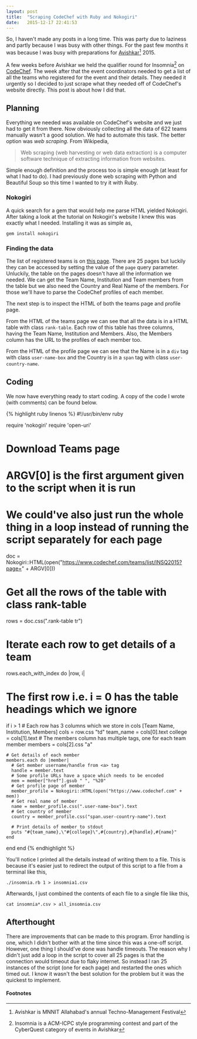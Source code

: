 ```yaml
---
layout: post
title:  "Scraping CodeChef with Ruby and Nokogiri"
date:   2015-12-17 22:41:53
---
```


So, I haven't made any posts in a long time.
This was party due to laziness and partly because I was busy with other things.
For the past few months it was because I was busy with preparations for [Avishkar](http://avishkar.xyz/)[^1] 2015.

A few weeks before Avishkar we held the qualifier round for Insomnia[^2] on [CodeChef](https://www.codechef.com/INSQ2015).
The week after that the event coordinators needed to get a list of all the teams who registered for the event and their details.
They needed it urgently so I decided to just scrape what they needed off of CodeChef's website directly.
This post is about how I did that.

## Planning

Everything we needed was available on CodeChef's website and we just had to get it from there.
Now obviously collecting all the data of 622 teams manually wasn't a good solution.
We had to automate this task.
The better option was *web scraping*.
From Wikipedia,

> Web scraping (web harvesting or web data extraction) is a computer software technique of extracting information from websites.

Simple enough definition and the process too is simple enough (at least for what I had to do).
I had previously done web scraping with Python and Beautiful Soup so this time I wanted to try it with Ruby.

### Nokogiri

A quick search for a gem that would help me parse HTML yielded Nokogiri.
After taking a look at the tutorial on Nokogiri's website I knew this was exactly what I needed.
Installing it was as simple as,

`gem install nokogiri`

### Finding the data

The list of registered teams is on [this page](https://www.codechef.com/teams/list/INSQ2015).
There are 25 pages but luckily they can be accessed by setting the value of the `page` query parameter.
Unluckily, the table on the pages doesn't have all the information we needed.
We can get the Team Name, Institution and Team members from the table but we also need the Country and Real Name of the members.
For those we'll have to parse the CodeChef profiles of each member.

The next step is to inspect the HTML of both the teams page and profile page.

From the HTML of the teams page we can see that all the data is in a HTML table with class `rank-table`.
Each row of this table has three columns, having the Team Name, Institution and Members.
Also, the Members column has the URL to the profiles of each member too.

From the HTML of the profile page we can see that the Name is in a `div` tag with class `user-name-box` and the Country is in a `span` tag with class `user-country-name`.

## Coding

We now have everything ready to start coding. A copy of the code I wrote (with comments) can be found below.

{% highlight ruby linenos %}
#!/usr/bin/env ruby

require 'nokogiri'
require 'open-uri'

# Download Teams page
# ARGV[0] is the first argument given to the script when it is run
# We could've also just run the whole thing in a loop instead of running the script separately for each page
doc = Nokogiri::HTML(open("https://www.codechef.com/teams/list/INSQ2015?page=" + ARGV[0]))

# Get all the rows of the table with class rank-table
rows = doc.css(".rank-table tr")

# Iterate each row to get details of a team
rows.each_with_index do |row, i|
  # The first row i.e. i = 0 has the table headings which we ignore
  if i > 1
    # Each row has 3 columns which we store in cols [Team Name, Institution, Members]
    cols = row.css "td"
    team_name = cols[0].text
    college = cols[1].text
    # The members column has multiple <a> tags, one for each team member
    members = cols[2].css "a"

    # Get details of each member
    members.each do |member|
      # Get member username/handle from <a> tag
      handle = member.text
      # Some profile URLs have a space which needs to be encoded
      mem = member["href"].gsub " ", "%20"
      # Get profile page of member
      member_profile = Nokogiri::HTML(open("https://www.codechef.com" + mem))
      # Get real name of member
      name = member_profile.css(".user-name-box").text
      # Get country of member
      country = member_profile.css("span.user-country-name").text

      # Print details of member to stdout
      puts "#{team_name},\"#{college}\",#{country},#{handle},#{name}"
    end
  end
end
{% endhighlight %}

You'll notice I printed all the details instead of writing them to a file. This is because it's easier just to redirect the output of this script to a file from a terminal like this,

`./insomnia.rb 1 > insomnia1.csv`

Afterwards, I just combined the contents of each file to a single file like this,

`cat insomnia*.csv > all_insomnia.csv`

## Afterthought

There are improvements that can be made to this program.
Error handling is one, which I didn't bother with at the time since this was a one-off script.
However, one thing I should've done was handle timeouts.
The reason why I didn't just add a loop in the script to cover all 25 pages is that the connection would timeout due to flaky internet.
So instead I ran 25 instances of the script (one for each page) and restarted the ones which timed out.
I know it wasn't the best solution for the problem but it was the quickest to implement.

#### Footnotes

[^1]: Avishkar is MNNIT Allahabad's annual Techno-Management Festival
[^2]: Insomnia is a ACM-ICPC style programming contest and part of the CyberQuest category of events in Avishkar
